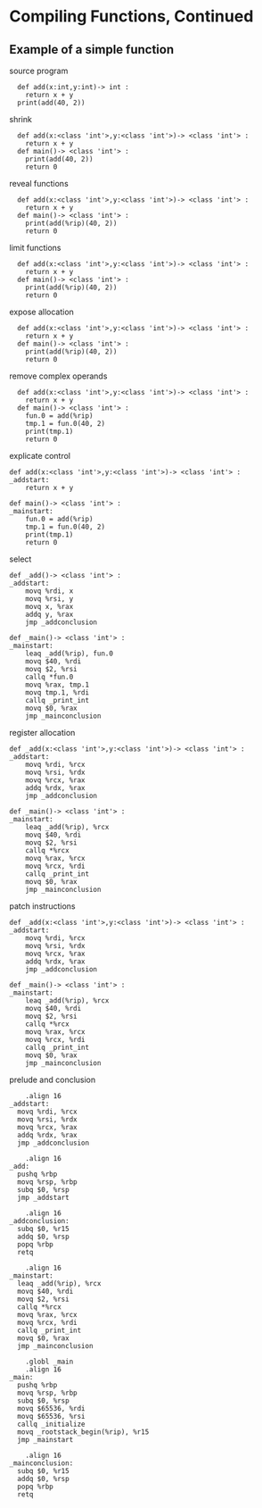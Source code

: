 # Compiling Functions, Continued

## Example of a simple function

source program 

	  def add(x:int,y:int)-> int :
		return x + y
	  print(add(40, 2))

shrink 

	  def add(x:<class 'int'>,y:<class 'int'>)-> <class 'int'> :
		return x + y
	  def main()-> <class 'int'> :
		print(add(40, 2))
		return 0

reveal functions 

	  def add(x:<class 'int'>,y:<class 'int'>)-> <class 'int'> :
		return x + y
	  def main()-> <class 'int'> :
		print(add(%rip)(40, 2))
		return 0

limit functions 

	  def add(x:<class 'int'>,y:<class 'int'>)-> <class 'int'> :
		return x + y
	  def main()-> <class 'int'> :
		print(add(%rip)(40, 2))
		return 0

expose allocation 

	  def add(x:<class 'int'>,y:<class 'int'>)-> <class 'int'> :
		return x + y
	  def main()-> <class 'int'> :
		print(add(%rip)(40, 2))
		return 0

remove complex operands 

	  def add(x:<class 'int'>,y:<class 'int'>)-> <class 'int'> :
		return x + y
	  def main()-> <class 'int'> :
		fun.0 = add(%rip)
		tmp.1 = fun.0(40, 2)
		print(tmp.1)
		return 0

explicate control 

	def add(x:<class 'int'>,y:<class 'int'>)-> <class 'int'> :
	_addstart:
		return x + y

	def main()-> <class 'int'> :
	_mainstart:
		fun.0 = add(%rip)
		tmp.1 = fun.0(40, 2)
		print(tmp.1)
		return 0

select 

	def _add()-> <class 'int'> :
	_addstart:
		movq %rdi, x
		movq %rsi, y
		movq x, %rax
		addq y, %rax
		jmp _addconclusion

	def _main()-> <class 'int'> :
	_mainstart:
		leaq _add(%rip), fun.0
		movq $40, %rdi
		movq $2, %rsi
		callq *fun.0
		movq %rax, tmp.1
		movq tmp.1, %rdi
		callq _print_int
		movq $0, %rax
		jmp _mainconclusion

register allocation

	def _add(x:<class 'int'>,y:<class 'int'>)-> <class 'int'> :
	_addstart:
		movq %rdi, %rcx
		movq %rsi, %rdx
		movq %rcx, %rax
		addq %rdx, %rax
		jmp _addconclusion

	def _main()-> <class 'int'> :
	_mainstart:
		leaq _add(%rip), %rcx
		movq $40, %rdi
		movq $2, %rsi
		callq *%rcx
		movq %rax, %rcx
		movq %rcx, %rdi
		callq _print_int
		movq $0, %rax
		jmp _mainconclusion

patch instructions

	def _add(x:<class 'int'>,y:<class 'int'>)-> <class 'int'> :
	_addstart:
		movq %rdi, %rcx
		movq %rsi, %rdx
		movq %rcx, %rax
		addq %rdx, %rax
		jmp _addconclusion

	def _main()-> <class 'int'> :
	_mainstart:
		leaq _add(%rip), %rcx
		movq $40, %rdi
		movq $2, %rsi
		callq *%rcx
		movq %rax, %rcx
		movq %rcx, %rdi
		callq _print_int
		movq $0, %rax
		jmp _mainconclusion

prelude and conclusion 

		.align 16
	_addstart:
	  movq %rdi, %rcx
	  movq %rsi, %rdx
	  movq %rcx, %rax
	  addq %rdx, %rax
	  jmp _addconclusion

		.align 16
	_add:
	  pushq %rbp
	  movq %rsp, %rbp
	  subq $0, %rsp
	  jmp _addstart

		.align 16
	_addconclusion:
	  subq $0, %r15
	  addq $0, %rsp
	  popq %rbp
	  retq 

		.align 16
	_mainstart:
	  leaq _add(%rip), %rcx
	  movq $40, %rdi
	  movq $2, %rsi
	  callq *%rcx
	  movq %rax, %rcx
	  movq %rcx, %rdi
	  callq _print_int
	  movq $0, %rax
	  jmp _mainconclusion

		.globl _main
		.align 16
	_main:
	  pushq %rbp
	  movq %rsp, %rbp
	  subq $0, %rsp
	  movq $65536, %rdi
	  movq $65536, %rsi
	  callq _initialize
	  movq _rootstack_begin(%rip), %r15
	  jmp _mainstart

		.align 16
	_mainconclusion:
	  subq $0, %r15
	  addq $0, %rsp
	  popq %rbp
	  retq 

